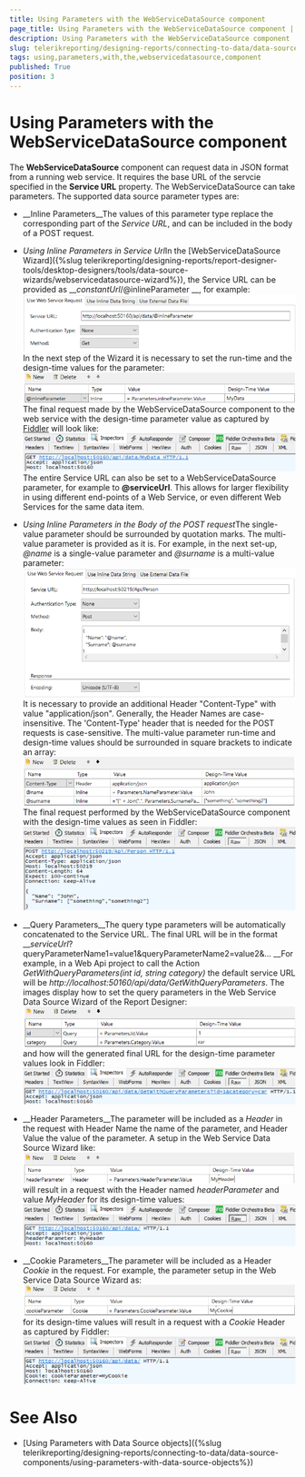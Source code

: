 ```yaml
---
title: Using Parameters with the WebServiceDataSource component
page_title: Using Parameters with the WebServiceDataSource component | for Telerik Reporting Documentation
description: Using Parameters with the WebServiceDataSource component
slug: telerikreporting/designing-reports/connecting-to-data/data-source-components/webservicedatasource-component/using-parameters-with-the-webservicedatasource-component
tags: using,parameters,with,the,webservicedatasource,component
published: True
position: 3
---
```


# Using Parameters with the WebServiceDataSource component



The __WebServiceDataSource__ component can request data in JSON format from a running web service.
        It requires the base URL of the servcie specified in the __Service URL__ property.
        The WebServiceDataSource can take parameters. The supported data source parameter types are:
      

* __Inline Parameters__The values of this parameter type replace the corresponding part of the *Service URL*,
            and can be included in the body of a POST request.
          

* *Using Inline Parameters in Service Url*In the [WebServiceDataSource Wizard]({%slug telerikreporting/designing-reports/report-designer-tools/desktop-designers/tools/data-source-wizards/webservicedatasource-wizard%}), the Service URL can be provided as
                __*constantUrl*/@inlineParameter
                __, for example:
              ![Web Service Data Source Urlx 750](images/WebServiceDataSourceUrlx750.png)In the next step of the Wizard it is necessary to set the run-time and the design-time values for the parameter:
              ![Web Service Data Source Inline Parameterx 750](images/WebServiceDataSourceInlineParameterx750.png)The final request made by the WebServiceDataSource component to the web service with the design-time
                parameter value as captured by
                [Fiddler](https://www.telerik.com/download/fiddler)
                will look like:
              ![Web Service Data Source Inline Parameter Request Urlx 750](images/WebServiceDataSourceInlineParameterRequestUrlx750.png)The entire Service URL can also be set to a WebServiceDataSource parameter, for example to
                __@serviceUrl__. This allows for larger flexibility in using different end-points of a Web Service,
                or even different Web Services for the same data item.
              

* *Using Inline Parameters in the Body of the POST request*The single-value parameter should be surrounded by quotation marks. The multi-value parameter is provided as it is.
                For example, in the next set-up, *@name* is a single-value parameter and
                *@surname* is a multi-value parameter:
              ![Web Service Data Source Url Bodyx 750](images/WebServiceDataSourceUrlBodyx750.png)It is necessary to provide an additional Header "Content-Type" with value "application/json". Generally, the Header
                Names are case-insensitive. The 'Content-Type' header that is needed for the POST requests is case-sensitive.
              The multi-value parameter run-time and design-time values should be surrounded in square brackets to indicate
                an array:
              ![Web Service Data Source Inline Parameter Bodyx 750](images/WebServiceDataSourceInlineParameterBodyx750.png)The final request performed by the WebServiceDataSource component with the design-time values as seen in Fiddler:
              ![Web Service Data Source Inline Parameter Request Url Bodyx 750](images/WebServiceDataSourceInlineParameterRequestUrlBodyx750.png)

* __Query Parameters__The query type parameters will be automatically concatenated to the Service URL. The final URL will be in the format
          __*serviceUrl*?queryParameterName1=value1&queryParameterName2=value2&...
            __For example, in a Web Api project to call the Action *GetWithQueryParameters(int id, string category)*
            the default service URL will be *http://localhost:50160/api/data/GetWithQueryParameters*.
            The images display how to set the query parameters in the Web Service Data Source Wizard of the Report Designer:
          ![Web Service Data Source Query Parameterx 750](images/WebServiceDataSourceQueryParameterx750.png)and how will the generated final URL for the design-time parameter values look in Fiddler:
          ![Web Service Data Source Query Parameter Request Urlx 750](images/WebServiceDataSourceQueryParameterRequestUrlx750.png)

* __Header Parameters__The parameter will be included as a *Header* in the request with Header Name the name of
            the parameter, and Header Value the value of the parameter. A setup in the Web Service Data Source Wizard like:
          ![Web Service Data Source Header Parameterx 750](images/WebServiceDataSourceHeaderParameterx750.png)will result in a request with the Header named *headerParameter* and value
            *MyHeader* for its design-time values:
          ![Web Service Data Source Header Parameter Request Urlx 750](images/WebServiceDataSourceHeaderParameterRequestUrlx750.png)

* __Cookie Parameters__The parameter will be included as a Header *Cookie* in the request.
            For example, the parameter setup in the Web Service Data Source Wizard as:
          ![Web Service Data Source Cookie Parameterx 750](images/WebServiceDataSourceCookieParameterx750.png)for its design-time values will result in a request with a *Cookie* Header as captured 
            by Fiddler:
          ![Web Service Data Source Cookie Parameter Request Urlx 750](images/WebServiceDataSourceCookieParameterRequestUrlx750.png)

# See Also

 * [Using Parameters with Data Source objects]({%slug telerikreporting/designing-reports/connecting-to-data/data-source-components/using-parameters-with-data-source-objects%})
